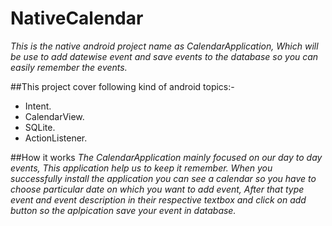 # NativeCalendar

_This is the native android project name as CalendarApplication, Which will be use to add datewise event and save events to the database so you can easily remember the events._

##This project cover following kind of android topics:-
* Intent. 
* CalendarView. 
* SQLite.
* ActionListener.

##How it works
_The CalendarApplication mainly focused on our day to day events, This application help us to keep it remember. When you successfully install the application you can see a calendar so you have to choose particular date on which you want to add event, After that type event and event description in their respective textbox and click on add button so the aplpication save your event in database._